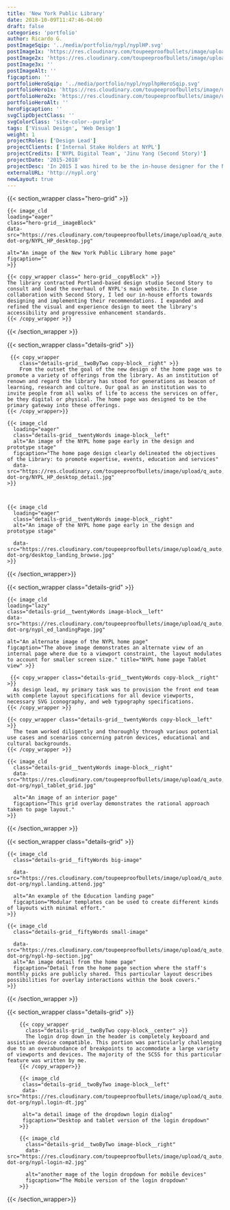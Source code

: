 ```yaml
---
title: 'New York Public Library'
date: 2018-10-09T11:47:46-04:00
draft: false
categories: 'portfolio'
author: Ricardo G.
postImageSqip: '../media/portfolio/nypl/nyplHP.svg'
postImage1x: 'https://res.cloudinary.com/toupeeproofbullets/image/upload/t_hp_portfolio/v1548722310/nypl-dot-org/desktop.jpg'
postImage2x: 'https://res.cloudinary.com/toupeeproofbullets/image/upload/t_hp_portfolio_2x/v1548722310/nypl-dot-org/desktop.jpg'
postImage3x: ''
postImageAlt: ''
figcaption: ''
portfolioHeroSqip: '../media/portfolio/nypl/nyplhpHeroSqip.svg'
portfolioHero1x: 'https://res.cloudinary.com/toupeeproofbullets/image/upload/t_portfolio_hero_16_9/v1548722310/nypl-dot-org/desktop.jpg'
portfolioHero2x: 'https://res.cloudinary.com/toupeeproofbullets/image/upload/t_portfolio_hero_2x/v1548722310/nypl-dot-org/desktop.jpg'
portfolioHeroAlt: ''
heroFigcaption: ''
svgClipObjectClass: ''
svgColorClass: 'site-color--purple'
tags: ['Visual Design', 'Web Design']
weight: 1
projectRoles: ['Design Lead']
projectClients: ['Internal Stake Holders at NYPL']
projectCredits: ['NYPL Digital Team', 'Jinu Yang (Second Story)']
projectDate: '2015-2018'
projectDesc: 'In 2015 I was hired to be the in-house designer for the New York Public Library. My initial responsibility was to oversee the visual and interface design efforts for the New York Public Library redesign.'
externalURL: 'http://nypl.org'
newLayout: true
---
```


{{< section_wrapper class="hero-grid" >}}

    {{< image_cld
    loading="eager"
    class="hero-grid__imageBlock"
    data-src="https://res.cloudinary.com/toupeeproofbullets/image/upload/q_auto,w_auto,c_scale,f_auto/v1571683582/nypl-dot-org/NYPL_HP_desktop.jpg"
    
    alt="An image of the New York Public Library home page"
    figcaption=""
    >}}

    {{< copy_wrapper class=" hero-grid__copyBlock" >}}
    The library contracted Portland-based design studio Second Story to consult and lead the overhaul of NYPL's main website. In close collaboration with Second Story, I led our in-house efforts towards designing and implementing their recommendations. I expanded and refined the visual and experience design to meet the library's accessibility and progressive enhancement standards.
    {{< /copy_wrapper >}}

{{< /section_wrapper >}}

{{< section_wrapper class="details-grid" >}}

     {{< copy_wrapper
        class="details-grid__twoByTwo copy-block__right" >}}
        From the outset the goal of the new design of the home page was to promote a variety of offerings from the library. As an institution of renown and regard the library has stood for generations as beacon of learning, research and culture. Our goal as an institution was to invite people from all walks of life to access the services on offer, be they digital or physical. The home page was designed to be the primary gateway into these offerings.
    {{< /copy_wrapper>}}

    {{< image_cld 
      loading="eager"
      class="details-grid__twentyWords image-block__left"
      alt="An image of the NYPL home page early in the design and prototype stage"
      figcaption="The home page design clearly delineated the objectives of the Library: to promote expertise, events, education and services"
      data-src="https://res.cloudinary.com/toupeeproofbullets/image/upload/q_auto,w_auto,c_scale,f_auto/v1608140034/nypl-dot-org/NYPL_HP_desktop_detail.jpg"
    >}}

    

    {{< image_cld 
      loading="eager"
      class="details-grid__twentyWords image-block__right"
      alt="An image of the NYPL home page early in the design and prototype stage"
      
      data-src="https://res.cloudinary.com/toupeeproofbullets/image/upload/q_auto,w_auto,c_scale,f_auto/v1548722313/nypl-dot-org/desktop_landing_browse.jpg"
    >}}
{{< /section_wrapper>}}

{{< section_wrapper class="details-grid" >}}

    {{< image_cld
    loading="lazy"
    class="details-grid__twentyWords image-block__left"
    data-src="https://res.cloudinary.com/toupeeproofbullets/image/upload/q_auto,w_auto,c_scale,f_auto/t_960x960_1x/nypl-dot-org/nypl_ed_landingPage.jpg"
    
    alt="An alternate image of the NYPL home page"
    figcaption="The above image demonstrates an alternate view of an internal page where due to a viewport constraint, the layout modulates to account for smaller screen size." title="NYPL home page Tablet view" >}}

     {{< copy_wrapper class="details-grid__twentyWords copy-block__right" >}}
      As design lead, my primary task was to provision the front end team with complete layout specifications for all device viewports, necessary SVG iconography, and web typography specifications.
    {{< /copy_wrapper >}}

    {{< copy_wrapper class="details-grid__twentyWords copy-block__left" >}}
      The team worked diligently and thoroughly through various potential use cases and scenarios concerning patron devices, educational and cultural backgrounds.
    {{< /copy_wrapper >}}

    {{< image_cld
      class="details-grid__twentyWords image-block__right"
      data-src="https://res.cloudinary.com/toupeeproofbullets/image/upload/q_auto,w_auto,c_scale,f_auto/v1548722309/nypl-dot-org/nypl_tablet_grid.jpg"
      
      alt="An image of an interior page"
      figcaption="This grid overlay demonstrates the rational approach taken to page layout."
    >}}

{{< /section_wrapper >}}

{{< section_wrapper class="details-grid" >}}

    {{< image_cld
      class="details-grid__fiftyWords big-image"
      
      data-src="https://res.cloudinary.com/toupeeproofbullets/image/upload/q_auto,w_auto,c_scale,f_auto/v1582756732/nypl-dot-org/nypl.landing.attend.jpg"
      
      alt="An example of the Education landing page"
      figcaption="Modular templates can be used to create different kinds of layouts with minimal effort."
    >}}

    {{< image_cld
      class="details-grid__fiftyWords small-image"
      
      data-src="https://res.cloudinary.com/toupeeproofbullets/image/upload/q_auto,w_auto,c_scale,f_auto/v1582753774/nypl-dot-org/nypl-hp-section.jpg"
      alt="An image detail from the home page"
      figcaption="Detail from the home page section where the staff's monthly picks are publicly shared. This particular layout describes possibilities for overlay interactions within the book covers."
    >}}

{{< /section_wrapper >}}

{{< section_wrapper class="details-grid" >}}

        {{< copy_wrapper
          class="details-grid__twoByTwo copy-block__center" >}}
          The login drop down in the header is completely keyboard and assistive device compatible. This portion was particularly challenging due to an overabundance of breakpoints to accommodate a large variety of viewports and devices. The majority of the SCSS for this particular feature was written by me.
        {{< /copy_wrapper>}}

        {{< image_cld
         class="details-grid__twoByTwo image-block__left"
         data-src="https://res.cloudinary.com/toupeeproofbullets/image/upload/q_auto,w_auto,c_scale,f_auto/v1582755269/nypl-dot-org/nypl.login-dt.jpg"
         
         alt="a detail image of the dropdown login dialog"
         figcaption="Desktop and tablet version of the login dropdown"
        >}}

        {{< image_cld
          class="details-grid__twoByTwo image-block__right"
          data-src="https://res.cloudinary.com/toupeeproofbullets/image/upload/q_auto,w_auto,c_scale,f_auto/v1582757335/nypl-dot-org/nypl-login-m2.jpg"
          
          alt="another mage of the login dropdown for mobile devices"
          figcaption="The Mobile version of the login dropdown"
        >}}
{{< /section_wrapper>}}